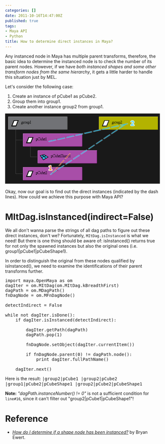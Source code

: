 ```yaml
---
categories: []
date: 2011-10-16T14:47:00Z
published: true
tags:
- Maya API
- Python
title: How to determine direct instances in Maya?
---
```


Any instanced node in Maya has multiple parent transforms, therefore, the basic idea to determine the instanced node is to check the number of its parent nodes. However, if we have <span class="blue">_both instanced shapes and some other transform nodes from the same hierarchy_</span>, it gets a little harder to handle this situation just by MEL.<!--more-->

Let's consider the following case:

1. Create an instance of pCube1 as pCube2.
2. Group them into group1.
3. Create another instance group2 from group1.

![Maya instances](/images/maya/maya_instanced_case.jpg)

Okay, now our goal is to find out the direct instances (indicated by the dash lines). How could we achieve this purpose with Maya API?

# MItDag.isInstanced(indirect=<span class="blue">False</span>)

We all don't wanna parse the strings of all dag paths to figure out these direct instances, don't we? Fortunately, `MItDag.isInstanced` is what we need! But there is one thing should be aware of: <span class="orange">isInstanced() returns true for not only the spawned instances but also the original ones (i.e. group1\|pCube1\|pCubeShape1).</span>

In order to distinguish the original from these nodes qualified by isInstanced(), we need to examine the identifications of their parent transforms further.

<pre class="prettyprint linenums lang-python">
import maya.OpenMaya as om
dagIter = om.MItDag(om.MItDag.kBreadthFirst)
dagPath = om.MDagPath()
fnDagNode = om.MFnDagNode()

detectIndirect = False

while not dagIter.isDone():
    if dagIter.isInstanced(detectIndirect):

        dagIter.getPath(dagPath)
        dagPath.pop(1)

        fnDagNode.setObject(dagIter.currentItem())

        if fnDagNode.parent(0) != dagPath.node():
            print dagIter.fullPathName()

    dagIter.next()
</pre>

Here is the result:
<samp>|group2|pCube1
|group2|pCube2
|group1|pCube2|pCubeShape1
|group2|pCube2|pCubeShape1</samp>

<span class="red">__Note:__</span> _"dagPath.instanceNumber() != 0"_ is not a sufficient condition for `line#16`, since it can't filter out "group2\|pCube1\|pCubeShape1"!

# Reference

* <cite>[How do I determine if a shape node has been instanced?](http://ewertb.soundlinker.com/mel/mel.085.htm)</cite> by Bryan Ewert.
